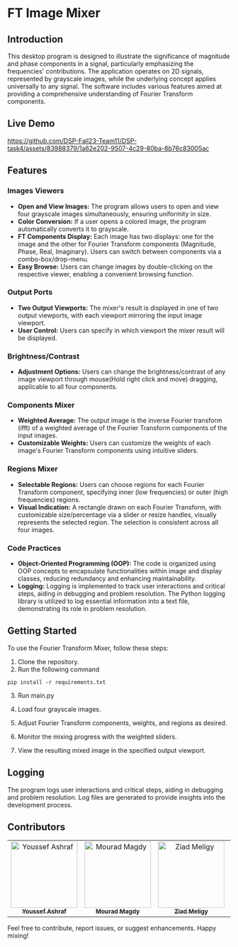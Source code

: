 # FT Image Mixer

## Introduction

This desktop program is designed to illustrate the significance of magnitude and phase components in a signal, particularly emphasizing the frequencies' contributions. The application operates on 2D signals, represented by grayscale images, while the underlying concept applies universally to any signal. The software includes various features aimed at providing a comprehensive understanding of Fourier Transform components.

## Live Demo

https://github.com/DSP-Fall23-Team11/DSP-task4/assets/83988379/1a62e202-9507-4c29-80ba-8b76c83005ac

## Features

### Images Viewers

- **Open and View Images:** The program allows users to open and view four grayscale images simultaneously, ensuring uniformity in size.
- **Color Conversion:** If a user opens a colored image, the program automatically converts it to grayscale.
- **FT Components Display:** Each image has two displays: one for the image and the other for Fourier Transform components (Magnitude, Phase, Real, Imaginary). Users can switch between components via a combo-box/drop-menu.
- **Easy Browse:** Users can change images by double-clicking on the respective viewer, enabling a convenient browsing function.

### Output Ports

- **Two Output Viewports:** The mixer's result is displayed in one of two output viewports, with each viewport mirroring the input image viewport.
- **User Control:** Users can specify in which viewport the mixer result will be displayed.

### Brightness/Contrast

- **Adjustment Options:** Users can change the brightness/contrast of any image viewport through mouse(Hold right click and move) dragging, applicable to all four components.

### Components Mixer

- **Weighted Average:** The output image is the inverse Fourier transform (ifft) of a weighted average of the Fourier Transform components of the input images.
- **Customizable Weights:** Users can customize the weights of each image's Fourier Transform components using intuitive sliders.

### Regions Mixer

- **Selectable Regions:** Users can choose regions for each Fourier Transform component, specifying inner (low frequencies) or outer (high frequencies) regions.
- **Visual Indication:** A rectangle drawn on each Fourier Transform, with customizable size/percentage via a slider or resize handles, visually represents the selected region. The selection is consistent across all four images.

### Code Practices

- **Object-Oriented Programming (OOP):** The code is organized using OOP concepts to encapsulate functionalities within image and display classes, reducing redundancy and enhancing maintainability.
- **Logging:** Logging is implemented to track user interactions and critical steps, aiding in debugging and problem resolution. The Python logging library is utilized to log essential information into a text file, demonstrating its role in problem resolution.

## Getting Started

To use the Fourier Transform Mixer, follow these steps:

1. Clone the repository.
2. Run the following command

```
pip install -r requirements.txt
```

3. Run main.py

4. Load four grayscale images.
5. Adjust Fourier Transform components, weights, and regions as desired.
6. Monitor the mixing progress with the weighted sliders.
7. View the resulting mixed image in the specified output viewport.

## Logging

The program logs user interactions and critical steps, aiding in debugging and problem resolution. Log files are generated to provide insights into the development process.

## Contributors

<table>
  <tr>
    <td align="center">
    <a href="https://github.com/Youssef-Ashraf71" target="_black">
    <img src="https://avatars.githubusercontent.com/u/83988379?v=4" width="150px;" alt="Youssef Ashraf"/>
    <br />
    <sub><b>Youssef Ashraf</b></sub></a>
    </td>
    <td align="center">
    <a href="https://github.com/mouradmagdy" target="_black">
    <img src="https://avatars.githubusercontent.com/u/89527761?v=4" width="150px;" alt="Mourad Magdy"/>
    <br />
    <sub><b>Mourad Magdy</b></sub></a>
    <td align="center">
    <a href="https://github.com/ZiadMeligy" target="_black">
    <img src="https://avatars.githubusercontent.com/u/89343979?v=4" width="150px;" alt="Ziad Meligy"/>
    <br />
    <sub><b>Ziad Meligy</b></sub></a>
    </td>
    </td>
    <td align="center">
    <a href="https://github.com/Maskuerade" target="_black">
    <img src="https://avatars.githubusercontent.com/u/106713214?v=4" width="150px;" alt="Mariam Ahmed"/>
    <br />
    <sub><b>Mariam Ahmed</b></sub></a>
    </td>
      </tr>
 </table>

Feel free to contribute, report issues, or suggest enhancements. Happy mixing!
